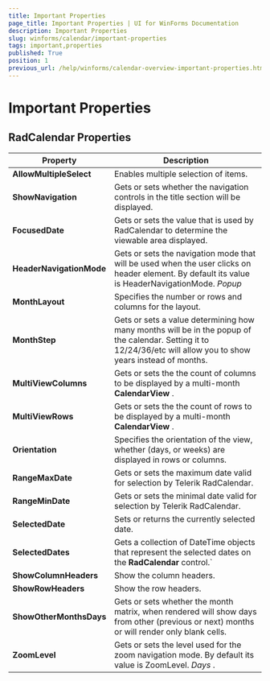 ```yaml
---
title: Important Properties
page_title: Important Properties | UI for WinForms Documentation
description: Important Properties
slug: winforms/calendar/important-properties
tags: important,properties
published: True
position: 1
previous_url: /help/winforms/calendar-overview-important-properties.html
---
```


# Important Properties



## RadCalendar Properties 


|  __Property__  |  __Description__  |
| ------ | ------ |
| __AllowMultipleSelect__ |Enables multiple selection of items.|
| __ShowNavigation__ |Gets or sets whether the navigation controls in the title section will be displayed.|
| __FocusedDate__ |Gets or sets the value that is used by RadCalendar to determine the viewable area displayed.|
| __HeaderNavigationMode__ |Gets or sets the navigation mode that will be used when the user clicks on header element. By default its value is HeaderNavigationMode. *Popup* |
| __MonthLayout__ |Specifies the number or rows and columns for the layout.|
| __MonthStep__ |Gets or sets a value determining how many months will be in the popup of the calendar. Setting it to 12/24/36/etc will allow you to show years instead of months.|
| __MultiViewColumns__ |Gets or sets the the count of columns to be displayed by a multi-month __CalendarView__ .|
| __MultiViewRows__ |Gets or sets the the count of rows to be displayed by a multi-month __CalendarView__ .|
| __Orientation__ |Specifies the orientation of the view, whether (days, or weeks) are displayed in rows or columns.|
| __RangeMaxDate__ |Gets or sets the maximum date valid for selection by Telerik RadCalendar.|
| __RangeMinDate__ |Gets or sets the minimal date valid for selection by Telerik RadCalendar.|
| __SelectedDate__ |Sets or returns the currently selected date.|
| __SelectedDates__ |Gets a collection of DateTime objects that represent the selected dates on the __RadCalendar__ control.`|
| __ShowColumnHeaders__ |Show the column headers.|
| __ShowRowHeaders__ |Show the row headers.|
| __ShowOtherMonthsDays__ |Gets or sets whether the month matrix, when rendered will show days from other (previous or next) months or will render only blank cells.|
| __ZoomLevel__ |Gets or sets the level used for the zoom navigation mode. By default its value is ZoomLevel. *Days* .|
